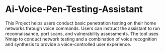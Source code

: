 # Ai-Voice-Pen-Testing-Assistant
This Project helps users conduct basic penetration testing on their home networks through voice commands. Users can instruct the assistant to run reconnaissance, port scans, and vulnerability assessments. The tool uses Nmap to conduct network testing and a combination of voice recognition and synthesis to provide a voice-controlled user experience.

